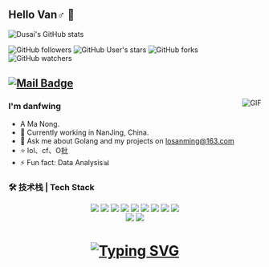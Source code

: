 ## Hello Van♂ 👋

![Dusai's GitHub stats](https://github-readme-stats.vercel.app/api?username=losanming&show_icons=true&theme=noctis_minimus)

![GitHub followers](https://img.shields.io/github/followers/losanming?style=social)
![GitHub User's stars](https://img.shields.io/github/stars/losanming?style=social)
![GitHub forks](https://img.shields.io/github/forks/losanming/losanming?style=social)
![GitHub watchers](https://img.shields.io/github/watchers/losanming/losanming?style=social)

[![Mail Badge](https://img.shields.io/badge/-losanming@163.com-c14438?style=flat&logo=Gmail&logoColor=white&link=mailto:losanming@163.com)](mailto:joeysiwei@gmail.com)
---

<img align="right" alt="GIF" src="https://raw.githubusercontent.com/JoeyBling/JoeyBling/master/pic/pusheencode.gif" />

### I'm danfwing

- A Ma Nong.
- 🌱 Currently working in NanJing, China.
- 💬 Ask me about Golang and my projects on [losanming@163.com](mailto:losanming@163.com)
- ⭐ lol、cf、O批
- ⚡ Fun fact: Data Analysis📊

### 🛠 技术栈 | Tech Stack

<div align="center">    <img src="https://img.shields.io/badge/-Python-000?&logo=Python" />    <img src="https://img.shields.io/badge/-Golang-000?&logo=Go" />    <img src="https://img.shields.io/badge/-C++-000?&logo=C%2B%2B" />    <img src="https://img.shields.io/badge/-Java-000?&logo=Java" />    <img src="https://img.shields.io/badge/-MySQL-000?&logo=MySQL" />    <img src="https://img.shields.io/badge/-MongoDB-000?&logo=MongoDB" />    <img src="https://img.shields.io/badge/-Redis-000?&logo=Redis" />    <img src="https://img.shields.io/badge/-Git-000?&logo=Git" />    <img src="https://img.shields.io/badge/-GitHub-000?&logo=GitHub" /></div>

<div align="center">     <img src="https://github-readme-stats.vercel.app/api/top-langs/?username=losanming&hide_title=true&hide_border=true&layout=compact&langs_count=6&text_color=000&icon_color=fff&bg_color=0,52fa5a,4dfcff,c64dff&theme=graywhite" />     <img src="https://github-profile-trophy.vercel.app/?username=losanming" /><h1 align="center"> <a href="https://git.io/typing-svg"><img src="https://readme-typing-svg.herokuapp.com?font=Fira+Code&pause=1000&color=F77622&background=5D24FF00&width=435&lines=%E4%B8%80%E8%B5%B7%E2%99%82van%E6%B8%B8%E6%88%8F%F0%9F%9A%B9%F0%9F%9A%B9" alt="Typing SVG" /></a> </h1></div>
